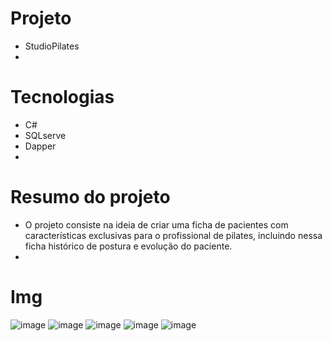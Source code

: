 # Projeto
- StudioPilates
- 
# Tecnologias
- C#
- SQLserve
- Dapper
- 
# Resumo do projeto
- O projeto consiste na ideia de criar uma ficha de pacientes com características exclusivas para o profissional de pilates, incluindo nessa ficha histórico de postura e evolução do paciente.
- 
# Img
![image](https://github.com/Danilooldev/SistemaPilates/assets/116775077/ed2782cb-8495-4160-b282-43c4b36c7605)
![image](https://github.com/Danilooldev/SistemaPilates/assets/116775077/4f49eca3-70ca-4d15-9477-9f51452e7dfa)
![image](https://github.com/Danilooldev/SistemaPilates/assets/116775077/8d852e95-7171-4f1e-a8bd-e6e9d293580b)
![image](https://github.com/Danilooldev/SistemaPilates/assets/116775077/c673b98c-5ec9-476f-90aa-b8c395666d26)
![image](https://github.com/Danilooldev/SistemaPilates/assets/116775077/71c41fbe-d388-4d39-8c77-a140dceb48fd)




